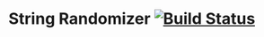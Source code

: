 # String Randomizer [![Build Status](https://travis-ci.com/Blockost/string-randomizer.svg?branch=master)](https://travis-ci.com/Blockost/string-randomizer)
